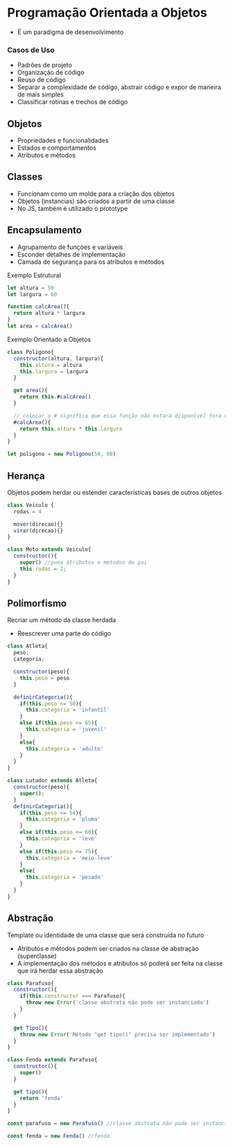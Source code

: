 # Programação Orientada a Objetos
- É um paradigma de desenvolvimento

### Casos de Uso
- Padrões de projeto
- Organização de código
- Reuso de código
- Separar a complexidade de código, abstrair código e expor de maneira de mais simples
- Classificar rotinas e trechos de código

## Objetos
- Propriedades e funcionalidades
- Estados e comportamentos
- Atributos e métodos

## Classes
- Funcionam como um molde para a criação dos objetos
- Objetos (instancias) são criados a partir de uma classe
- No JS, também é utilizado o prototype

## Encapsulamento
- Agrupamento de funções e variáveis 
- Esconder detalhes de implementação
- Camada de segurança para os atributos e métodos

Exemplo Estrutural
```js
let altura = 50
let largura = 60

function calcArea(){
  return altura * largura
}
let area = calcArea()
```

Exemplo Orientado a Objetos
```js
class Poligono{
  constructor(altura, largura){
    this.altura = altura
    this.largura = largura
  }

  get area(){
    return this.#calcArea()
  }

  // colocar o # significa que essa função não estará disponível fora da classe 
  #calcArea(){
    return this.altura * this.largura
  }
}

let poligono = new Poligono(50, 60)
```

## Herança
Objetos podem herdar ou estender características bases de outros objetos

```js
class Veiculo {
  rodas = 4

  mover(direcao){}
  virar(direcao){}
}

class Moto extends Veiculo{
  constructor(){
    super() //puxa atributos e métodos do pai
    this.rodas = 2;
  }
}
```

## Polimorfismo
Recriar um método da classe herdada
  - Reescrever uma parte do código

```js
class Atleta{
  peso;
  categoria;

  constructor(peso){
    this.peso = peso
  }

  definirCategoria(){
    if(this.peso <= 50){
      this.categoria = 'infantil'
    }
    else if(this.peso <= 65){
      this.categoria = 'juvenil'
    }
    else{
      this.categoria = 'adulto'
    }
  }
}

class Lutador extends Atleta{
  constructor(peso){
    super();
  }
  definirCategoria(){
    if(this.peso <= 54){
      this.categoria = 'pluma'
    }
    else if(this.peso <= 60){
      this.categoria = 'leve'
    }
    else if(this.peso <= 75){
      this.categoria = 'meio-leve'
    }
    else{
      this.categoria = 'pesado'
    }
  }
}
```


## Abstração
Template ou identidade de uma classe que será construída no futuro
- Atributos e métodos podem ser criados na classe de abstração (superclasse)
- A implementação dos métodos e atributos só poderá ser feita na classe que irá herdar essa abstração

```js
class Parafuso{
  constructor(){
    if(this.constructor === Parafuso){
      throw new Error('classe abstrata não pode ser instanciada')
    }
  }

  get Tipo(){
    throw new Error('Método "get tipo()" precisa ser implementado')
  }
}

class Fenda extends Parafuso{
  constructor(){
    super()
  }

  get tipo(){
    return 'fenda'
  }
}

const parafuso = new Parafuso() //classe abstrata não pode ser instanciada

const fenda = new Fenda() //fenda
```